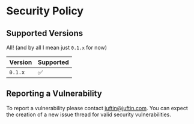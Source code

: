 # Security Policy

## Supported Versions

All! (and by all I mean just `0.1.x` for now)

| Version | Supported          |
| ------- | ------------------ |
| `0.1.x` | ✅                 |

## Reporting a Vulnerability

To report a vulnerability please
contact [juftin@juftin.com](mailto:juftin@juftin.com?subject=[GitHub]%20camply%Security%20Issue).
You can expect the creation of a new issue thread for valid security vulnerabilities.
